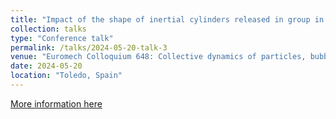 ```yaml
---
title: "Impact of the shape of inertial cylinders released in group in a liquid at rest on the overall dynamics."
collection: talks
type: "Conference talk"
permalink: /talks/2024-05-20-talk-3
venue: "Euromech Colloquium 648: Collective dynamics of particles, bubbles and droplets."
date: 2024-05-20
location: "Toledo, Spain"
---
```


[More information here](http://fluidosuc3m.es/euromech-colloquium-648-collective-dynamics-of-particles-bubbles-and-droplets/#program)

